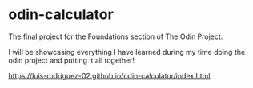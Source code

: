 # odin-calculator

The final project for the Foundations section of The Odin Project.

I will be showcasing everything I have learned during my time doing the odin project and putting it all together!

https://luis-rodriguez-02.github.io/odin-calculator/index.html
